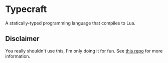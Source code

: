 # Typecraft

A statically-typed programming language that compiles to Lua.

## Disclaimer

You really shouldn't use this, I'm only doing it for fun. See [this repo][1] for
more information.

[1]: https://github.com/nasso/cc
